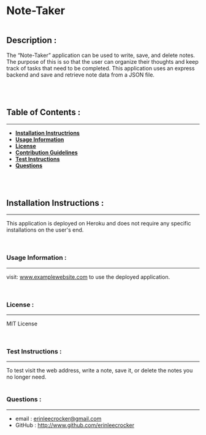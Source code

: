 # Note-Taker
![<ALT>](https://img.shields.io/badge/Licence-MIT-<COLOR>)
<br /> 
        
## Description :
    
The  “Note-Taker” application can be used to write, save, and delete notes. The purpose of this is so that the user can organize their thoughts and keep track of tasks that need to be completed. This application uses an express backend and save and retrieve note data from a JSON file. 
        
<br /> 
<br /> 
        
## Table of Contents :
---
- [**Installation Instructrions**](#Installation-Instructions)
- [**Usage Information**](#Usage-Information)
- [**License**](#Licence)
- [**Contribution Guidelines**](#Contribution-Guidelines)
- [**Test Instructions**](#Test-Instructions)
- [**Questions**](#Questions)
        
<br /> 
<br /> 
        
## Installation Instructions :
---
This application is deployed on Heroku and does not require any specific installations on the user's end.    

<br /> 
        
### Usage Information :
---
visit: www.examplewebsite.com to use the deployed application.
        
<br /> 
        
### License :
---
MIT License
    
<br /> 
        
### Test Instructions :
---
To test visit the web address, write a note, save it, or delete the notes you no longer need.    
<br /> 
        
### Questions :
---
* email : erinleecrocker@gmail.com 
* GitHub : http://www.github.com/erinleecrocker